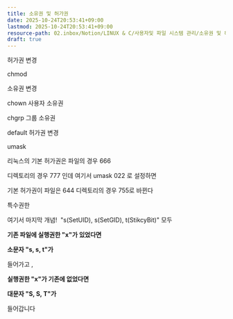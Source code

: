 ```yaml
---
title: 소유권 및 허가권
date: 2025-10-24T20:53:41+09:00
lastmod: 2025-10-24T20:53:41+09:00
resource-path: 02.inbox/Notion/LINUX & C/사용자및 파일 시스템 관리/소유권 및 허가권.md
draft: true
---
```

허가권 변경

chmod

  

소유권 변경

chown 사용자 소유권

chgrp 그룹 소유권

  

default 허가권 변경

umask

리눅스의 기본 허가권은 파일의 경우 666

디렉토리의 경우 777 인데 여기서 umask 022 로 설정하면

기본 허가권이 파일은 644 디렉토리의 경우 755로 바뀐다

  

  

특수권한

여기서 마지막 개념!  "s(SetUID), s(SetGID), t(StikcyBit)" 모두

**기존 파일에 실행권한 "x"가 있었다면**

**소문자 "s, s, t"가**

들어가고 ,

**실행권한 "x"가 기존에 없었다면**

**대문자 "S, S, T"가**

들어갑니다